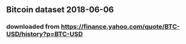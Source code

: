 ## Bitcoin dataset 2018-06-06
### downloaded from <https://finance.yahoo.com/quote/BTC-USD/history?p=BTC-USD>
